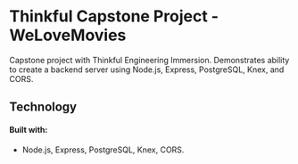 # Thinkful Capstone Project - WeLoveMovies
Capstone project with Thinkful Engineering Immersion. Demonstrates ability to create a backend server using Node.js, Express, PostgreSQL, Knex, and CORS.



## Technology
#### Built with:
  * Node.js, Express, PostgreSQL, Knex, CORS.
  
